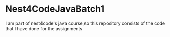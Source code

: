 # Nest4CodeJavaBatch1
I am part of nest4code's java course,so this repository consists of the code that I have done for the assignments
